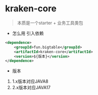 # kraken-core

> 本质是一个starter + 业务工具类包

- 怎么用
引入依赖
```xml
<dependence>
    <groupId>fun.bigtable</groupId>
    <artifactId>kraken-core</artifactId>
    <version>${版本}</version>
</dependence>
```

- 版本

1. 1.x版本对应JAVA8
2. 2.x版本对应JAVA17